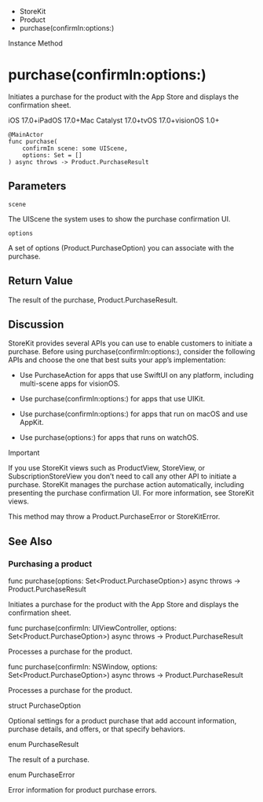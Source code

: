 

- StoreKit
- Product
-  purchase(confirmIn:options:) 

Instance Method

# purchase(confirmIn:options:)

Initiates a purchase for the product with the App Store and displays the confirmation sheet.

iOS 17.0+iPadOS 17.0+Mac Catalyst 17.0+tvOS 17.0+visionOS 1.0+

``` source
@MainActor
func purchase(
    confirmIn scene: some UIScene,
    options: Set = []
) async throws -> Product.PurchaseResult
```

## Parameters 

`scene`  

The UIScene the system uses to show the purchase confirmation UI.

`options`  

A set of options (Product.PurchaseOption) you can associate with the purchase.

## Return Value

The result of the purchase, Product.PurchaseResult.

## Discussion

StoreKit provides several APIs you can use to enable customers to initiate a purchase. Before using purchase(confirmIn:options:), consider the following APIs and choose the one that best suits your app’s implementation:

- Use PurchaseAction for apps that use SwiftUI on any platform, including multi-scene apps for visionOS.

- Use purchase(confirmIn:options:) for apps that use UIKit.

- Use purchase(confirmIn:options:) for apps that run on macOS and use AppKit.

- Use purchase(options:) for apps that runs on watchOS.

Important

If you use StoreKit views such as ProductView, StoreView, or SubscriptionStoreView you don’t need to call any other API to initiate a purchase. StoreKit manages the purchase action automatically, including presenting the purchase confirmation UI. For more information, see StoreKit views.

This method may throw a Product.PurchaseError or StoreKitError.

## See Also

### Purchasing a product

func purchase(options: Set&lt;Product.PurchaseOption>) async throws -> Product.PurchaseResult

Initiates a purchase for the product with the App Store and displays the confirmation sheet.

func purchase(confirmIn: UIViewController, options: Set&lt;Product.PurchaseOption>) async throws -> Product.PurchaseResult

Processes a purchase for the product.

func purchase(confirmIn: NSWindow, options: Set&lt;Product.PurchaseOption>) async throws -> Product.PurchaseResult

Processes a purchase for the product.

struct PurchaseOption

Optional settings for a product purchase that add account information, purchase details, and offers, or that specify behaviors.

enum PurchaseResult

The result of a purchase.

enum PurchaseError

Error information for product purchase errors.

